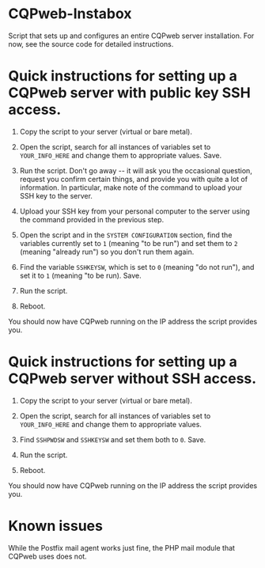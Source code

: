 # CQPweb-Instabox
Script that sets up and configures an entire CQPweb server installation. For now, see the source code for detailed instructions.


# Quick instructions for setting up a CQPweb server with public key SSH access.
1. Copy the script to your server (virtual or bare metal).

2. Open the script, search for all instances of variables set to `YOUR_INFO_HERE` and change them to appropriate values. Save.

3. Run the script. Don't go away -- it will ask you the occasional question, request you confirm certain things, and provide you with quite a lot of information. In particular, make note of the command to upload your SSH key to the server.

4. Upload your SSH key from your personal computer to the server using the command provided in the previous step.

5. Open the script and in the `SYSTEM CONFIGURATION` section, find the variables currently set to `1` (meaning "to be run") and set them to `2` (meaning "already run") so you don't run them again.

6. Find the variable `SSHKEYSW`, which is set to `0` (meaning "do not run"), and set it to `1` (meaning "to be run). Save.

7. Run the script.

8. Reboot.

You should now have CQPweb running on the IP address the script provides you.


# Quick instructions for setting up a CQPweb server without SSH access.
1. Copy the script to your server (virtual or bare metal).

2. Open the script, search for all instances of variables set to `YOUR_INFO_HERE` and change them to appropriate values.

3. Find `SSHPWDSW` and `SSHKEYSW` and set them both to `0`. Save.

4. Run the script.

5. Reboot.

You should now have CQPweb running on the IP address the script provides you.

# Known issues
While the Postfix mail agent works just fine, the PHP mail module that CQPweb uses does not.

